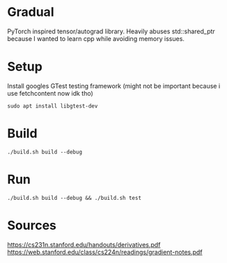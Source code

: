 # Gradual
PyTorch inspired tensor/autograd library.
Heavily abuses std::shared_ptr because I wanted to learn cpp while avoiding memory issues. 

# Setup
Install googles GTest testing framework (might not be important because i use fetchcontent now idk tho)
```shell
sudo apt install libgtest-dev
```

# Build
```shell
./build.sh build --debug
```

# Run 
```shell 
./build.sh build --debug && ./build.sh test
```


# Sources

https://cs231n.stanford.edu/handouts/derivatives.pdf
https://web.stanford.edu/class/cs224n/readings/gradient-notes.pdf